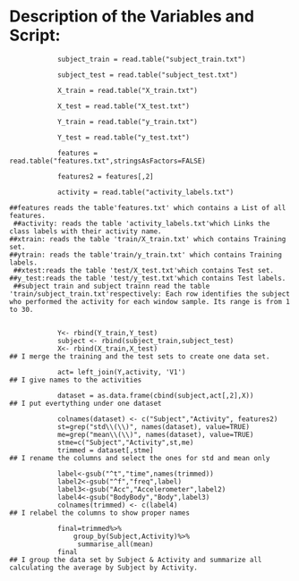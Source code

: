 Description of the Variables and Script:
=========================================


				subject_train = read.table("subject_train.txt")

				subject_test = read.table("subject_test.txt")

				X_train = read.table("X_train.txt")

				X_test = read.table("X_test.txt")

				Y_train = read.table("y_train.txt")

				Y_test = read.table("y_test.txt")

				features = read.table("features.txt",stringsAsFactors=FALSE)

				features2 = features[,2]

				activity = read.table("activity_labels.txt")

 	##features reads the table'features.txt' which contains a List of all features.
	 ##activity: reads the table 'activity_labels.txt'which Links the class labels with their activity name.
 	##xtrain: reads the table 'train/X_train.txt' which contains Training set.
 	##ytrain: reads the table'train/y_train.txt' which contains Training labels.
	 ##xtest:reads the table 'test/X_test.txt'which contains Test set.
 	##y_test:reads the table 'test/y_test.txt'which contains Test labels.
	 ##subject train and subject trainn read the table 'train/subject_train.txt'respectively: Each row identifies the subject who performed the activity for each window sample. Its range is from 1 to 30. 
	 

				Y<- rbind(Y_train,Y_test)
				subject <- rbind(subject_train,subject_test)
				X<- rbind(X_train,X_test)	
	## I merge the training and the test sets to create one data set.
	
				act= left_join(Y,activity, 'V1')
	## I give names to the activities
	
				dataset = as.data.frame(cbind(subject,act[,2],X))
	## I put evertything under one dataset
	
				colnames(dataset) <- c("Subject","Activity", features2)
				st=grep("std\\(\\)", names(dataset), value=TRUE)
				me=grep("mean\\(\\)", names(dataset), value=TRUE)
				stme=c("Subject","Activity",st,me)
				trimmed = dataset[,stme]
	## I rename the columns and select the ones for std and mean only
	
				label<-gsub("^t","time",names(trimmed))
				label2<-gsub("^f","freq",label)
				label3<-gsub("Acc","Accelerometer",label2)
				label4<-gsub("BodyBody","Body",label3)
				colnames(trimmed) <- c(label4)
	## I relabel the columns to show proper names
				
				final=trimmed%>% 
        			group_by(Subject,Activity)%>%
       				 summarise_all(mean)
				final
	## I group the data set by Subject & Activity and summarize all calculating the average by Subject by Activity.
	
				
	

